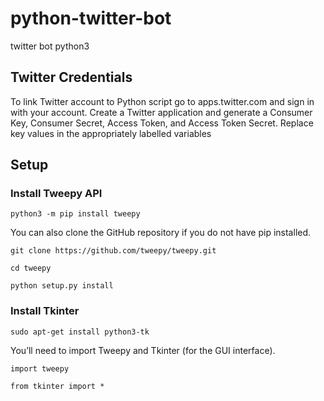 # python-twitter-bot
twitter bot python3

## Twitter Credentials
To link Twitter account to Python script go to apps.twitter.com and sign in with your account. Create a Twitter application and generate a Consumer Key, Consumer Secret, Access Token, and Access Token Secret. Replace key values in the appropriately labelled variables

## Setup
### Install Tweepy API

`python3 -m pip install tweepy`

You can also clone the GitHub repository if you do not have pip installed.

`git clone https://github.com/tweepy/tweepy.git`

`cd tweepy`

`python setup.py install`

### Install Tkinter

`sudo apt-get install python3-tk`

You’ll need to import Tweepy and Tkinter (for the GUI interface).

`import tweepy`

`from tkinter import *`
